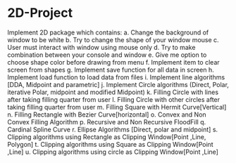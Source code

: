 # 2D-Project
Implement 2D package which contains:
a. Change the background of window to be white
b. Try to change the shape of your window mouse
c. User must interact with window using mouse only
d. Try to make combination between your console and window
e. Give me option to choose shape color before drawing from menu
f. Implement item to clear screen from shapes
g. Implement save function for all data in screen
h. Implement load function to load data from files
i. Implement line algorithms [DDA, Midpoint and parametric]
j. Implement Circle algorithms (Direct, Polar, iterative Polar, midpoint and
modified Midpoint)
k. Filling Circle with lines after taking filling quarter from user
l. Filling Circle with other circles after taking filling quarter from user
m. Filling Square with Hermit Curve[Vertical]
n. Filling Rectangle with Bezier Curve[horizontal]
o. Convex and Non Convex Filling Algorithm
p. Recursive and Non Recursive FloodFill
q. Cardinal Spline Curve
r. Ellipse Algorithms [Direct, polar and midpoint]
s. Clipping algorithms using Rectangle as Clipping Window[Point ,Line, Polygon]
t. Clipping algorithms using Square as Clipping Window[Point ,Line]
u. Clipping algorithms using circle as Clipping Window[Point ,Line]
